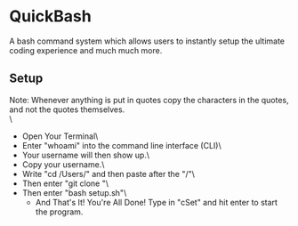 # QuickBash
A bash command system which allows users to instantly setup the ultimate coding experience and much much more.

## Setup
Note: Whenever anything is put in quotes copy the characters in the quotes, and not the quotes themselves.\
\
* Open Your Terminal\
* Enter "whoami" into the command line interface (CLI)\
* Your username will then show up.\
* Copy your username.\
* Write "cd /Users/" and then paste after the "/"\
* Then enter "git clone "\
* Then enter "bash setup.sh"\
     * And That's It! You're All Done! Type in "cSet" and hit enter to start the program.
